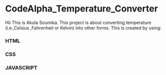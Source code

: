 # CodeAlpha_Temperature_Converter
 Hii This is Akula Soumika.
 This project is about converting temperature (i.e.,Celsius ,Fahrenheit or Kelvin) into other forms.
 This is created by using:
### HTML
### CSS
### JAVASCRIPT
